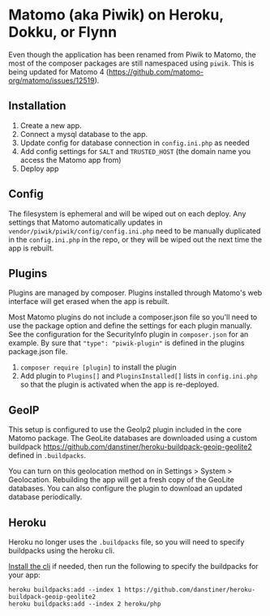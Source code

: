 # Matomo (aka Piwik) on Heroku, Dokku, or Flynn

Even though the application has been renamed from Piwik to Matomo, the most of the composer packages are still namespaced using `piwik`. This is being updated for Matomo 4 (https://github.com/matomo-org/matomo/issues/12519).

## Installation

1. Create a new app.
2. Connect a mysql database to the app.
3. Update config for database connection in `config.ini.php` as needed
4. Add config settings for `SALT` and `TRUSTED_HOST` (the domain name you access the Matomo app from)
5. Deploy app

## Config

The filesystem is ephemeral and will be wiped out on each deploy. Any settings that Matomo automatically updates in `vendor/piwik/piwik/config/config.ini.php` need to be manually duplicated in the `config.ini.php` in the repo, or they will be wiped out the next time the app is rebuilt.

## Plugins

Plugins are managed by composer. Plugins installed through Matomo's web interface will get erased when the app is rebuilt.

Most Matomo plugins do not include a composer.json file so you'll need to use the package option and define the settings for each plugin manually. See the configuration for the SecurityInfo plugin in `composer.json` for an example. By sure that `"type": "piwik-plugin"` is defined in the plugins package.json file.

1. `composer require [plugin]` to install the plugin
2. Add plugin to `Plugins[]` and `PluginsInstalled[]` lists in `config.ini.php` so that the plugin is activated when the app is re-deployed.

## GeoIP

This setup is configured to use the GeoIp2 plugin included in the core Matomo package. The GeoLite databases are downloaded using a custom buildpack https://github.com/danstiner/heroku-buildpack-geoip-geolite2 defined in `.buildpacks`.

You can turn on this geolocation method on in Settings > System > Geolocation. Rebuilding the app will get a fresh copy of the GeoLite databases. You can also configure the plugin to download an updated database periodically.

## Heroku

Heroku no longer uses the `.buildpacks` file, so you will need to specify buildpacks using the heroku cli.

[Install the cli](https://devcenter.heroku.com/articles/heroku-cli) if needed, then run the following to specify the buildpacks for your app:

```
heroku buildpacks:add --index 1 https://github.com/danstiner/heroku-buildpack-geoip-geolite2
heroku buildpacks:add --index 2 heroku/php
```
